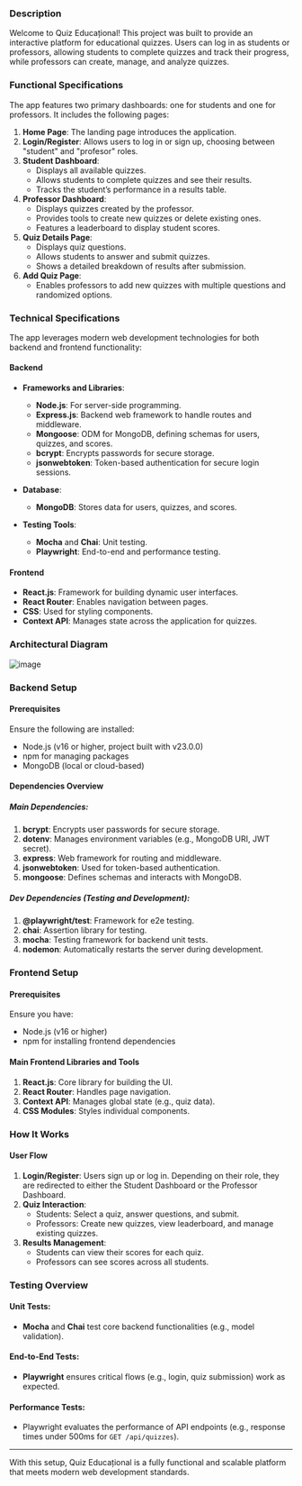 ### Description
Welcome to Quiz Educațional! This project was built to provide an interactive platform for educational quizzes. Users can log in as students or professors, allowing students to complete quizzes and track their progress, while professors can create, manage, and analyze quizzes.

### Functional Specifications
The app features two primary dashboards: one for students and one for professors. It includes the following pages:

1. **Home Page**: The landing page introduces the application.
2. **Login/Register**: Allows users to log in or sign up, choosing between "student" and "profesor" roles.
3. **Student Dashboard**:
   - Displays all available quizzes.
   - Allows students to complete quizzes and see their results.
   - Tracks the student’s performance in a results table.
4. **Professor Dashboard**:
   - Displays quizzes created by the professor.
   - Provides tools to create new quizzes or delete existing ones.
   - Features a leaderboard to display student scores.
5. **Quiz Details Page**:
   - Displays quiz questions.
   - Allows students to answer and submit quizzes.
   - Shows a detailed breakdown of results after submission.
6. **Add Quiz Page**:
   - Enables professors to add new quizzes with multiple questions and randomized options.

### Technical Specifications
The app leverages modern web development technologies for both backend and frontend functionality:

#### Backend
- **Frameworks and Libraries**:
  - **Node.js**: For server-side programming.
  - **Express.js**: Backend web framework to handle routes and middleware.
  - **Mongoose**: ODM for MongoDB, defining schemas for users, quizzes, and scores.
  - **bcrypt**: Encrypts passwords for secure storage.
  - **jsonwebtoken**: Token-based authentication for secure login sessions.

- **Database**:
  - **MongoDB**: Stores data for users, quizzes, and scores.

- **Testing Tools**:
  - **Mocha** and **Chai**: Unit testing.
  - **Playwright**: End-to-end and performance testing.

#### Frontend
- **React.js**: Framework for building dynamic user interfaces.
- **React Router**: Enables navigation between pages.
- **CSS**: Used for styling components.
- **Context API**: Manages state across the application for quizzes.

### Architectural Diagram
![image](https://github.com/user-attachments/assets/aeda1e56-c6f9-41be-b26e-cb551c2a8e1a)

### Backend Setup
#### Prerequisites
Ensure the following are installed:
- Node.js (v16 or higher, project built with v23.0.0)
- npm for managing packages
- MongoDB (local or cloud-based)

#### Dependencies Overview
##### Main Dependencies:
1. **bcrypt**: Encrypts user passwords for secure storage.
2. **dotenv**: Manages environment variables (e.g., MongoDB URI, JWT secret).
3. **express**: Web framework for routing and middleware.
4. **jsonwebtoken**: Used for token-based authentication.
5. **mongoose**: Defines schemas and interacts with MongoDB.

##### Dev Dependencies (Testing and Development):
1. **@playwright/test**: Framework for e2e testing.
2. **chai**: Assertion library for testing.
3. **mocha**: Testing framework for backend unit tests.
4. **nodemon**: Automatically restarts the server during development.

### Frontend Setup
#### Prerequisites
Ensure you have:
- Node.js (v16 or higher)
- npm for installing frontend dependencies

#### Main Frontend Libraries and Tools
1. **React.js**: Core library for building the UI.
2. **React Router**: Handles page navigation.
3. **Context API**: Manages global state (e.g., quiz data).
4. **CSS Modules**: Styles individual components.

### How It Works
#### User Flow
1. **Login/Register**: Users sign up or log in. Depending on their role, they are redirected to either the Student Dashboard or the Professor Dashboard.
2. **Quiz Interaction**:
   - Students: Select a quiz, answer questions, and submit.
   - Professors: Create new quizzes, view leaderboard, and manage existing quizzes.
3. **Results Management**:
   - Students can view their scores for each quiz.
   - Professors can see scores across all students.

### Testing Overview
#### Unit Tests:
- **Mocha** and **Chai** test core backend functionalities (e.g., model validation).

#### End-to-End Tests:
- **Playwright** ensures critical flows (e.g., login, quiz submission) work as expected.

#### Performance Tests:
- Playwright evaluates the performance of API endpoints (e.g., response times under 500ms for `GET /api/quizzes`).

---

With this setup, Quiz Educațional is a fully functional and scalable platform that meets modern web development standards.

